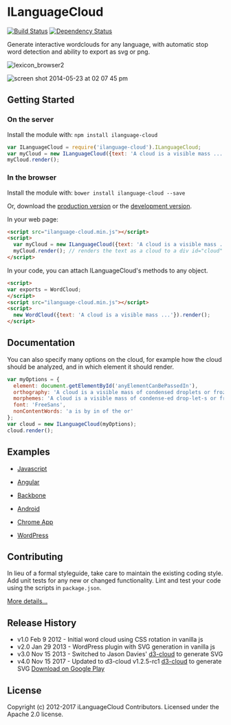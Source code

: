# ILanguageCloud

[![Build Status][travis-image]][travis-url] [![Dependency Status][daviddm-url]][daviddm-image]

Generate interactive wordclouds for any language, with automatic stop word detection and ability to export as svg or png.


![lexicon_browser2](https://cloud.githubusercontent.com/assets/196199/6282934/6bc5fb10-b90f-11e4-8e4c-8fb9bbf0799f.png)

![screen shot 2014-05-23 at 02 07 45 pm](https://cloud.githubusercontent.com/assets/196199/3065420/31f27b7c-e262-11e3-9208-f5c58ca7177a.png)


## Getting Started
### On the server
Install the module with: `npm install ilanguage-cloud`

```javascript
var ILanguageCloud = require('ilanguage-cloud').ILanguageCloud;
var myCloud = new ILanguageCloud({text: 'A cloud is a visible mass ...'});
myCloud.render();
```

### In the browser

Install the module with: `bower install ilanguage-cloud --save`

Or, download the [production version][min] or the [development version][max].

[min]: https://raw.github.com/iLanguage/iLanguageCloud/master/dist/ilanguage-cloud.min.js
[max]: https://raw.github.com/iLanguage/iLanguageCloud/master/dist/ilanguage-cloud.js

In your web page:

```html
<script src="ilanguage-cloud.min.js"></script>
<script>
  var myCloud = new ILanguageCloud({text: 'A cloud is a visible mass ...'});
  myCloud.render(); // renders the text as a cloud to a div id="cloud" if exists
</script>
```

In your code, you can attach ILanguageCloud's methods to any object.

```html
<script>
var exports = WordCloud;
</script>
<script src="ilanguage-cloud.min.js"></script>
<script>
  new WordCloud({text: 'A cloud is a visible mass ...'}).render();
</script>
```


## Documentation

You can also specify many options on the cloud, for example how the cloud should be analyzed, and in which element it should render.

```javascript
var myOptions = {
  element: document.getElementById('anyElementCanBePassedIn'),
  orthography: 'A cloud is a visible mass of condensed droplets or frozen crystals suspended in the atmosphere.',
  morphemes: 'A cloud is a visible mass of condense-ed drop-let-s or frozen crystal-s suspend-ed in the atmosphere.',
  font: 'FreeSans',
  nonContentWords: 'a is by in of the or'
};
var cloud = new ILanguageCloud(myOptions);
cloud.render();
```

## Examples

* [Javascript](examples/vanilla)
* [Angular](examples/angular)
* [Backbone](examples/backbone)

* [Android](https://github.com/iLanguage/iLanguageCloudAndroid)
* [Chrome App](https://github.com/iLanguage/iLanguageCloudChrome)
* [WordPress](https://github.com/iLanguage/iLanguageCloudWordPress)


## Contributing
In lieu of a formal styleguide, take care to maintain the existing coding style. Add unit tests for any new or changed functionality. Lint and test your code using the scripts in `package.json`.

[More details...](CONTRIBUTING.md)

## Release History

* v1.0 Feb 9 2012 - Initial word cloud using CSS rotation in vanilla js
* v2.0 Jan 29 2013 - WordPress plugin with SVG generation in vanilla js
* v3.0 Nov 15 2013 - Switched to Jason Davies' [d3-cloud](https://github.com/iLanguage/d3-cloud) to generate SVG
* v4.0 Nov 15 2017 - Updated to d3-cloud v1.2.5-rc1 [d3-cloud](https://github.com/iLanguage/d3-cloud) to generate SVG
[Download on Google Play](https://play.google.com/store/apps/details?id=ca.ilanguage.ilanguagecloud)

## License

Copyright (c) 2012-2017 iLanguageCloud Contributors. Licensed under the Apache 2.0 license.


[npm-url]: https://npmjs.org/package/ilanguage-cloud
[npm-image]: https://badge.fury.io/js/ilanguage-cloud.svg
[travis-url]: https://travis-ci.org/iLanguage/iLanguageCloud
[travis-image]: https://travis-ci.org/iLanguage/iLanguageCloud.svg?branch=master
[daviddm-url]: https://david-dm.org/iLanguage/iLanguageCloud.svg?theme=shields.io
[daviddm-image]: https://david-dm.org/iLanguage/iLanguageCloud
